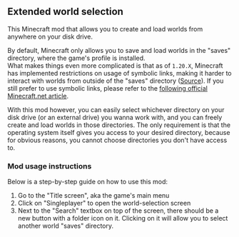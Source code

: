 ## Extended world selection
This Minecraft mod that allows you to create and load worlds from anywhere on your disk drive.

By default, Minecraft only allows you to save and load worlds in the "saves" directory, where the game's profile is installed.  
What makes things even more complicated is that as of `1.20.X`, Minecraft has implemented restrictions on usage of symbolic links, making it harder to interact with worlds from outside of the "saves" directory ([Source](https://www.reddit.com/r/Minecraft/comments/13v5xuv)). If you still prefer to use symbolic links, please refer to the [following official Minecraft.net article](https://help.minecraft.net/hc/en-us/articles/16165590199181).

With this mod however, you can easily select whichever directory on your disk drive (or an external drive) you wanna work with, and you can freely create and load worlds in those directories. The only requirement is that the operating system itself gives you access to your desired directory, because for obvious reasons, you cannot choose directories you don't have access to.

### Mod usage instructions
Below is a step-by-step guide on how to use this mod:

1. Go to the "Title screen", aka the game's main menu
2. Click on "Singleplayer" to open the world-selection screen
3. Next to the "Search" textbox on top of the screen, there should be a new button with a folder icon on it. Clicking on it will allow you to select another world "saves" directory.